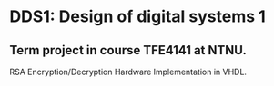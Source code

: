 # DDS1: Design of digital systems 1
## Term project in course TFE4141 at NTNU. 
RSA Encryption/Decryption Hardware Implementation in VHDL.
